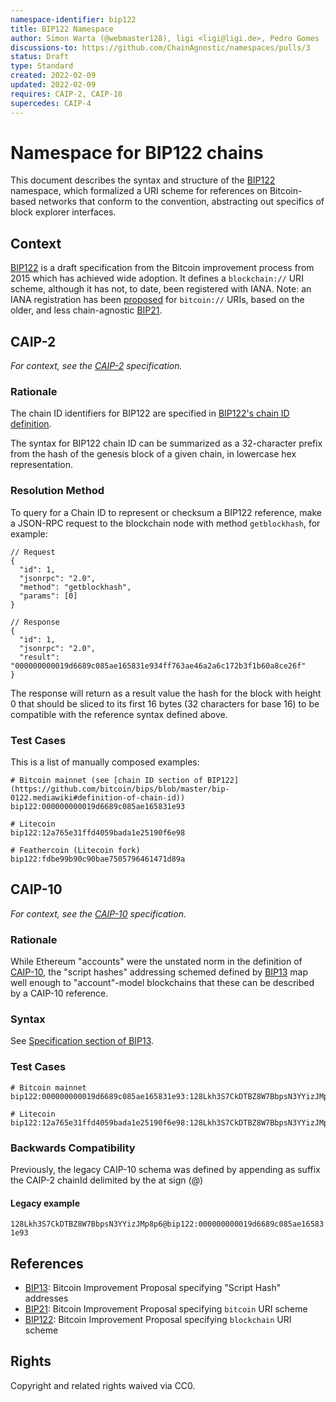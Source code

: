 ```yaml
---
namespace-identifier: bip122
title: BIP122 Namespace
author: Simon Warta (@webmaster128), ligi <ligi@ligi.de>, Pedro Gomes (@pedrouid)
discussions-to: https://github.com/ChainAgnostic/namespaces/pulls/3
status: Draft
type: Standard
created: 2022-02-09
updated: 2022-02-09
requires: CAIP-2, CAIP-10
supercedes: CAIP-4
---
```


# Namespace for BIP122 chains

This document describes the syntax and structure of the [BIP122][] namespace,
which formalized a URI scheme for references on Bitcoin-based networks that
conform to the convention, abstracting out specifics of block explorer
interfaces. 

## Context

[BIP122][] is a draft specification from the Bitcoin improvement process from
2015 which has achieved wide adoption. It defines a `blockchain://` URI scheme,
although it has not, to date, been registered with IANA. Note: an IANA
registration has been
[proposed](https://www.iana.org/assignments/uri-schemes/prov/bitcoin) for
`bitcoin://` URIs, based on the older, and less chain-agnostic [BIP21][].

## CAIP-2

*For context, see the [CAIP-2][] specification.*

### Rationale

The chain ID identifiers for BIP122 are specified in [BIP122's chain ID
definition](https://github.com/bitcoin/bips/blob/master/bip-0122.mediawiki#definition-of-chain-id).

The syntax for BIP122 chain ID can be summarized as a 32-character prefix from
the hash of the genesis block of a given chain, in lowercase hex
representation.

### Resolution Method

To query for a Chain ID to represent or checksum a BIP122 reference, make a
JSON-RPC request to the blockchain node with method `getblockhash`, for example:

```jsonc
// Request
{
  "id": 1,
  "jsonrpc": "2.0",
  "method": "getblockhash",
  "params": [0]
}

// Response
{
  "id": 1,
  "jsonrpc": "2.0",
  "result": "000000000019d6689c085ae165831e934ff763ae46a2a6c172b3f1b60a8ce26f"
}
```

The response will return as a result value the hash for the block with height 0
that should be sliced to its first 16 bytes (32 characters for base 16) to be
compatible with the reference syntax defined above.

### Test Cases

This is a list of manually composed examples:

```
# Bitcoin mainnet (see [chain ID section of BIP122](https://github.com/bitcoin/bips/blob/master/bip-0122.mediawiki#definition-of-chain-id))
bip122:000000000019d6689c085ae165831e93

# Litecoin
bip122:12a765e31ffd4059bada1e25190f6e98

# Feathercoin (Litecoin fork)
bip122:fdbe99b90c90bae7505796461471d89a
```

## CAIP-10

*For context, see the [CAIP-10][] specification.*

### Rationale

While Ethereum "accounts" were the unstated norm in the definition of
[CAIP-10][], the "script hashes" addressing schemed defined by [BIP13][] map
well enough to "account"-model blockchains that these can be described by a
CAIP-10 reference.   

### Syntax

See [Specification section of BIP13](https://github.com/bitcoin/bips/blob/master/bip-0013.mediawiki#Specification).

### Test Cases

```
# Bitcoin mainnet
bip122:000000000019d6689c085ae165831e93:128Lkh3S7CkDTBZ8W7BbpsN3YYizJMp8p6

# Litecoin
bip122:12a765e31ffd4059bada1e25190f6e98:128Lkh3S7CkDTBZ8W7BbpsN3YYizJMp8p6
```

### Backwards Compatibility

Previously, the legacy CAIP-10 schema was defined by appending as suffix the
CAIP-2 chainId delimited by the at sign (@)

#### Legacy example
`128Lkh3S7CkDTBZ8W7BbpsN3YYizJMp8p6@bip122:000000000019d6689c085ae165831e93`

## References

- [BIP13][]: Bitcoin Improvement Proposal specifying "Script Hash" addresses
- [BIP21][]: Bitcoin Improvement Proposal specifying `bitcoin` URI scheme
- [BIP122][]: Bitcoin Improvement Proposal specifying `blockchain` URI scheme

[BIP13]: https://github.com/bitcoin/bips/blob/master/bip-0013.mediawiki
[BIP21]: https://github.com/bitcoin/bips/blob/master/bip-0021.mediawiki
[BIP122]: https://github.com/bitcoin/bips/blob/master/bip-0122.mediawiki
[CAIP-2]: https://github.com/ChainAgnostic/CAIPs/blob/master/CAIPs/caip-2.md
[CAIP-10]: https://github.com/ChainAgnostic/CAIPs/blob/master/CAIPs/caip-10.md
[CAIP-19]: https://github.com/ChainAgnostic/CAIPs/blob/master/CAIPs/caip-19.md
[CAIP-21]: https://github.com/ChainAgnostic/CAIPs/blob/master/CAIPs/caip-21.md
[CAIP-22]: https://github.com/ChainAgnostic/CAIPs/blob/master/CAIPs/caip-22.md

## Rights

Copyright and related rights waived via CC0.